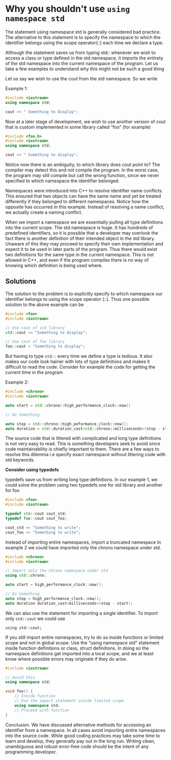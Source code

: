 # Why you shouldn't use `using namespace std`

The statement using namespace std is generally considered bad practice. The alternative to this statement is to specify the namespace to which the identifier belongs using the scope operator(::) each time we declare a type.

Although the statement saves us from typing std:: whenever we wish to access a class or type defined in the std namespace, it imports the entirety of the std namespace into the current namespace of the program. Let us take a few examples to understand why this might not be such a good thing

Let us say we wish to use the cout from the std namespace. So we write

Example 1:

```cpp
#include <iostream>
using namespace std;

cout << " Something to Display";
```

Now at a later stage of development, we wish to use another version of cout that is custom implemented in some library called “foo” (for example)

```cpp
#include <foo.h>
#include <iostream>
using namespace std;

cout << " Something to display";

```

Notice now there is an ambiguity, to which library does cout point to? The compiler may detect this and not compile the program. In the worst case, the program may still compile but call the wrong function, since we never specified to which namespace the identifier belonged.

Namespaces were introduced into C++ to resolve identifier name conflicts. This ensured that two objects can have the same name and yet be treated differently if they belonged to different namespaces. Notice how the opposite has occurred in this example. Instead of resolving a name conflict, we actually create a naming conflict.

When we import a namespace we are essentially pulling all type definitions into the current scope. The std namespace is huge. It has hundreds of predefined identifiers, so it is possible that a developer may overlook the fact there is another definition of their intended object in the std library. Unaware of this they may proceed to specify their own implementation and expect it to be used in later parts of the program. Thus there would exist two definitions for the same type in the current namespace. This is not allowed in C++, and even if the program compiles there is no way of knowing which definition is being used where.

## Solutions

The solution to the problem is to explicitly specify to which namespace our identifier belongs to using the scope operator (::). Thus one possible solution to the above example can be

```cpp
#include <foo>
#include <iostream>

// Use cout of std library
std::cout << "Something to display";

// Use cout of foo library
foo::cout < "Something to display";
```

But having to type `std::` every time we define a type is tedious. It also makes our code look hairier with lots of type definitions and makes it difficult to read the code. Consider for example the code for getting the current time in the program

Example 2:

```cpp
#include <chrono>
#include <iostream>

auto start = std::chrono::high_performance_clock::now()

// Do Something

auto stop = std::chrono::high_peformance_clock::now();
auto duration = std::duration_cast<std::chrono::milliseconds>(stop - start);
```

The source code that is littered with complicated and long type definitions is not very easy to read. This is something developers seek to avoid since code maintainability is chiefly important to them.
There are a few ways to resolve this dilemma i.e specify exact namespace without littering code with std keywords.

**Consider using typedefs**

typedefs save us from writing long type definitions. In our example 1, we could solve the problem using two typedefs one for std library and another for foo

```cpp
#include <foo>
#include <iostream>

typedef std::cout cout_std;
typedef foo::cout cout_foo;

cout_std << "Something to write";
cout_foo << "Something to write";
```

Instead of importing entire namespaces, import a truncated namespace
In example 2 we could have imported only the chrono namespace under std.

```cpp
#include <chrono>
#include <iostream>

// Import only the chrono namespace under std
using std::chrono;

auto start = high_performance_clock::now();

// Do Something
auto stop = high_performance_clock::now();
auto duration duration_cast<milliseconds>(stop - start);
```

We can also use the statement for importing a single identifier. To import only `std::cout` we could use

`using std::cout;`

If you still import entire namespaces, try to do so inside functions or limited scope and not in global scope.
Use the “using namespace std” statement inside function definitions or class, struct definitions. In doing so the namespace definitions get imported into a local scope, and we at least know where possible errors may originate if they do arise.

```cpp
#include <iostream>

// Avoid this
using namespace std;

void foo() {
    // Inside function
    // Use the import statement inside limited scope
    using namespace std;
    // Proceed with function
}
```

Conclusion.
We have discussed alternative methods for accessing an identifier from a namespace. In all cases avoid importing entire namespaces into the source code.
While good coding practices may take some time to learn and develop, they generally pay out in the long run. Writing clean, unambiguous and robust error-free code should be the intent of any programming developer.
